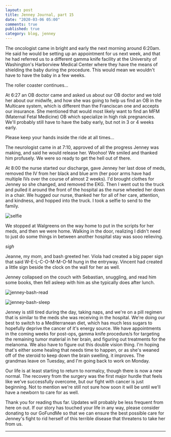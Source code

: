 ```yaml
---
layout: post
title: Jenney Journal, part 15
date: "2020-03-06 05:00"
comments: true
published: true
category: blog, jenney
---
```

The oncologist came in bright and early the next morning around 6:20am. He said he would be setting up an appointment for us next week, and that he had referred us to a different gamma knife facility at the University of Washington's Harborview Medical Center where they have the means of shielding the baby during the procedure. This would mean we wouldn't have to have the baby in a few weeks. 

The roller coaster continues...

At 6:27 an OB doctor came and asked us about our OB doctor and we told her about our midwife, and how she was going to help us find an OB in the Multicare system, which is different than the Franciscan one and accepts our insurance. She mentioned that would most likely want to find an MFM (Maternal Fetal Medicine) OB which specialize in high risk pregnancies. We'll probably still have to have the baby early, but not in 3 or 4 weeks early.

Please keep your hands inside the ride at all times...

The neurologist came in at 7:10, approved of all the progress Jenney was making, and said he would release her. Woohoo! We smiled and thanked him profusely. We were so ready to get the hell out of there.

At 8:00 the nurse started our discharge, gave Jenney her last dose of meds, removed the IV from her black and blue arm (her poor arms have had multiple IVs over the course of almost 2 weeks). I'd brought clothes for Jenney so she changed, and removed the EKG. Then I went out to the truck and pulled it around the front of the hospital as the nurse wheeled her down in a chair. We hugged our nurse, thanked her for all of her care, attention, and kindness, and hopped into the truck. I took a selfie to send to the family.

![selfie](https://lh3.googleusercontent.com/fQh__gofpSqED0tmDpoS_9mjf_1kvYkMxCL-8Wer9NTYU_c1-yC9xWr6AGm9tYRbPIU43ppZ5UP0WCtyo4SPKhdwR1cdFYPYXRWanU1vw8epOlNWyopcMwqrqwQSSYLjC6C70yi2oUoImFPfmr7AYEi4LGDaNA4uDrCKangEMMjYDNYAcJRRlRiBUHo1LLIHNyo44yx671hOWdqN5aZpTfhZSIVtRu4K_rDeyS3fx4EjBLDZQwMXOxyqqBHmko4jjAOIdrdRcJFIHyQTbl-uEyH3YwK9HAm9mGBRkkK3sxweYqj5pR9-rKVS1EwZMAfm6CDkFSfC391e_5DI6Gn-AQBLN8PCXpC2t_Yj352gE_9MpVQQiwR2vru2fv-ONaJahnQFDk65ugSPL1ng1GqyigoByw7ODhrryHoW-iCWpmpjXtN1m5MV2dnUbuG6aH315poJ82SKsCc5FumJabNvMQHFx99qUK8wJ-CBIIvhEgREANo_p6TrboaXztOhOX3nKanNu7FCiFy9jqSOOOAqAOPpMGX8h_xphYlWez-BNSf8F9V69tCrKNll2niwdZNJq9AXVbOxnwnD4GJI_MtmAR1djc2nIqWfshZI7w0aN1BJ5_BuZBpG0CpOddRewxvAVuu9EnFBJJwlJT0w9ZA29sp7osIBHDvO4ayt0e-k3BXMjTjC8FcfifzUyxo9JyCqVpcK5YIF-rYslK-AoBYsIWtmtNPIF-uxvYOXMxbSgttCS35I=w566-h754-no)

We stopped at Walgreens on the way home to put in the scripts for her meds, and then we were home. Walking in the door, realizing I didn't need to just do some things in between another hospital stay was sooo relieving. 

*sigh*

Jeanne, my mom, and bash greeted her. Viola had created a big paper sign that said W-E-L-C-O-M-M-O-M hung in the entryway. Vincent had created a little sign beside the clock on the wall for her as well.

Jenney collapsed on the couch with Sebastian, snuggling, and read him some books, then fell asleep with him as she typically does after lunch.

![jenney-bash-read](https://lh3.googleusercontent.com/3yFld763GtqGv7To2MgrWPVSIOIBwOUOYAdcSSnFHBfqTukEkfyKRym8dFDrwwT7wedOEhfvzp3sAWhEeXDYTn7QAwZftxmFQ6S9p-6g_fUCIrKfj6_Is3v3qzbzbQEo8xA8_ArfUjNspltT7kpzus3hj8eQJeXkBYZE6klgQqig3ceQKIsthNYI6BAw1Uot3-GQswuscYYxx3Ti0Ht_wq0tXqA3UPygpDpVI0FXpUxMCiiJ4xKTzCPE6e8JByJOMHxKPbNqh8dufJl1PvaVumsPGeLt7bAMcoW2jb8u6zMfhqUR9fDtflViyWPV_GgPDj-HrcBJDe08ql6nTzJptcZXr4115UvMgYlIDNumBrSxxbN4ss7J6cT7SUxE3zpf-16OcV_RAXYGLiRJQiebMBh06SAz6V7LJ1aqxw9l7p5zXhAr7TWa2527uxNAqi2j_8ujXiSSH8vEdBkC6_NX-BPjs5T2Eis1UVTK70jZkTDJnHtS7jBf3la0bLVCmS5WJd0M_Q8vB9SXbnaq2PT1FTmmOLx5sKUF5HKcyL-ZSELq8Abq8Vz9ks2bVbWMVKdZkljhm0AmjgX1TVN7aUQYTiObwL7CqyrH291Vr0LZSie3m1yIVE3pdeY-UvAftFDkoj1NJvPlC_ZGEQKsx83agR9PIozcae_RVm6-B0F5-wLAMEWuOlOkszYw-t_Ko18ozPUDiaz__x51hi9fSG0YQuf78_wHIDO0v5W_DiXbRy1auNVZ=w1005-h754-no)

![jenney-bash-sleep](https://lh3.googleusercontent.com/5RPkaWIw9Oz4BouNY3lyD67UWtZizkyDTyFzzPOw0WlxcXRcWamM4AgnAikPQ-S6hmh7IXGNS90qffMZ0Gfb9fCwU8QQ0Mo7D6ISe8fe3Tv8Q5UshJbFuBpYC-ahPyU43biaPZgclWR_frG0IK6Qq7FoTzW1xFMuggsUse5Runj1QqFEaLUYv8C67LxllpJwgpoltZEz9t_i71Y4s2ynKnkNwttl8yY5zct-zUuY46ovTa5FTFd4M3OKq0j9WHmhraeLKouCO6NsZ9LJsp_3rVTPFxrCaSH_yOm_CZjF6enb4uQb8vgDbWSbG3HZ5oO_2Cr-v7ZtQIVjAe8TYvfOJOsdyShc7gkSgIM9-o1TwBSC92K9DTVPVFbS9STColX5dQymZ4bej-HZpsluR_dvg4ela-S0gYQ3e8XbtNVNVCPhzXep6Ul_30xPvFzByYgUl55OMIVfqRb8vebKKSYaiqZsfSD_GXyzCI3n0x8jJ28o1e_-V_hItvVQc3CJQJaeHmRC1uzduLt-0U_JcZlk95mpwjh7F-b6qc---Pxxi9KcKhiTp8pWtzRiX6nyJigjqlCi0TiitwJBcaQoaeZB-ZBGfN7v4kXWUi2dpzXpiqoha2lpbQ_DYnZWdq1WlnmvH_Ag2H18putuHfXf0Fmlfdgerg4v4PSeGVxUCDNmmU4LDuuC5yBFgAdp2zTexIUAtzbs8htD1-a5_-DcXFvRrKX9Tpo_A1yOvLT6c78XlRcBOGLj=w566-h754-no)

Jenney is still tired during the day, taking naps, and we're on a pill regimen that is similar to the meds she was receiving in the hospital. We're doing our best to switch to a Mediterranean diet, which has much less sugars to hopefully deprive the cancer of it's energy source. We have appointments in the coming weeks for post-ops, gamma knife procedure/s for targeting the remaining tumor material in her brain, and figuring out treatments for the melanoma. We also have to figure out this double vision thing. I'm hoping that's either some healing that needs time to happen, or as she's weaned off of the steroid to keep down the brain swelling, it improves. The grandmas leave on Tuesday, and I'm going back to work on Monday.

Our life is at least starting to return to normalcy, though there is now a new normal. The recovery from the surgery was the first major hurdle that feels like we've successfully overcome, but our fight with cancer is just beginning. Not to mention we're still not sure how soon it will be until we'll have a newborn to care for as well.

Thank you for reading thus far. Updates will probably be less frequent from here on out. If our story has touched your life in any way, please consider donating to our GoFundMe so that we can ensure the best possible care for Jenney's fight to rid herself of this terrible disease that threatens to take her from us.

---
<div class="gfm-embed" data-url="https://www.gofundme.com/f/jenney-and-jerad-bitner/widget/large"></div><script defer src="https://www.gofundme.com/static/js/embed.js"></script>